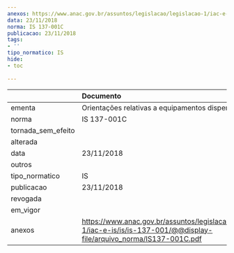 ```yaml
---
anexos: https://www.anac.gov.br/assuntos/legislacao/legislacao-1/iac-e-is/is/is-137-001/@@display-file/arquivo_norma/IS137-001C.pdf
data: 23/11/2018
norma: IS 137-001C
publicacao: 23/11/2018
tags:
- ''
tipo_normatico: IS
hide: 
- toc 
 
---
```


|                    | Documento                                                                                                                   |
|:-------------------|:----------------------------------------------------------------------------------------------------------------------------|
| ementa             | Orientações relativas a equipamentos dispersores.                                                                           |
| norma              | IS 137-001C                                                                                                                 |
| tornada_sem_efeito |                                                                                                                             |
| alterada           |                                                                                                                             |
| data               | 23/11/2018                                                                                                                  |
| outros             |                                                                                                                             |
| tipo_normatico     | IS                                                                                                                          |
| publicacao         | 23/11/2018                                                                                                                  |
| revogada           |                                                                                                                             |
| em_vigor           |                                                                                                                             |
| anexos             | https://www.anac.gov.br/assuntos/legislacao/legislacao-1/iac-e-is/is/is-137-001/@@display-file/arquivo_norma/IS137-001C.pdf |